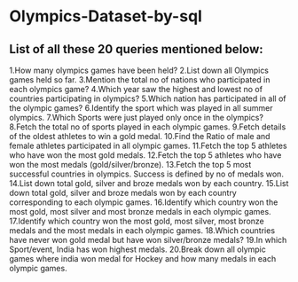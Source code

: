 # Olympics-Dataset-by-sql

## List of all these 20 queries mentioned below:
1.How many olympics games have been held?
2.List down all Olympics games held so far.
3.Mention the total no of nations who participated in each olympics game?
4.Which year saw the highest and lowest no of countries participating in olympics?
5.Which nation has participated in all of the olympic games?
6.Identify the sport which was played in all summer olympics.
7.Which Sports were just played only once in the olympics?
8.Fetch the total no of sports played in each olympic games.
9.Fetch details of the oldest athletes to win a gold medal.
10.Find the Ratio of male and female athletes participated in all olympic games.
11.Fetch the top 5 athletes who have won the most gold medals.
12.Fetch the top 5 athletes who have won the most medals (gold/silver/bronze).
13.Fetch the top 5 most successful countries in olympics. Success is defined by no of medals won.
14.List down total gold, silver and broze medals won by each country.
15.List down total gold, silver and broze medals won by each country corresponding to each olympic games.
16.Identify which country won the most gold, most silver and most bronze medals in each olympic games.
17.Identify which country won the most gold, most silver, most bronze medals and the most medals in each olympic games.
18.Which countries have never won gold medal but have won silver/bronze medals?
19.In which Sport/event, India has won highest medals.
20.Break down all olympic games where india won medal for Hockey and how many medals in each olympic games.
